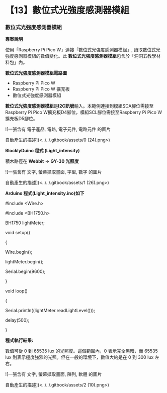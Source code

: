 # 【13】數位式光強度感測器模組

### 數位式光強度感測器模組 <a href="#toc124882502" id="toc124882502"></a>

**專案說明**

使用「Raspberry Pi Pico W」連接「數位式光強度感測器模組」, 讀取數位式光強度感測器模組的數值變化。此 **數位式光強度感測器模組**包含於「洞洞五教學材料包」內。

**數位式光強度感測器模組電路圖**

* Raspberry Pi Pico W
* Raspberry Pi Pico W 擴充板
* 數位式光強度感測器模組

**數位式光強度感測器模組**是**I2C訊號**輸入。本範例連接到模組SDA腳位需接至Raspberry Pi Pico W擴充板D4腳位，模組SCL腳位需接至Raspberry Pi Pico W擴充板D5腳位。

![一張含有 電子產品, 電路, 電子元件, 電路元件 的圖片

自動產生的描述](<../../.gitbook/assets/0 (24).png>)

**BlocklyDuino 程式 (Light\_intensity)**

積木路徑在 **Webbit** -> **GY-30 光照度**

![一張含有 文字, 螢幕擷取畫面, 字型, 數字 的圖片

自動產生的描述](<../../.gitbook/assets/1 (26).png>)

**Arduino 程式(Light\_intensity.ino)如下**

\#include \<Wire.h>

\#include \<BH1750.h>

BH1750 lightMeter;

void setup()

{

Wire.begin();

lightMeter.begin();

Serial.begin(9600);

}

void loop()

{

Serial.println((lightMeter.readLightLevel()));

delay(500);

}

**程式執行結果:**

數值可從 0 到 65535 lux 的光照度。這個範圍內，0 表示完全黑暗，而 65535 lux 則表示極度強烈的光照。但在一般的環境下，數值大約是在 0 到 300 lux 左右。

![一張含有 文字, 螢幕擷取畫面, 陳列, 軟體 的圖片

自動產生的描述](<../../.gitbook/assets/2 (10).png>)
